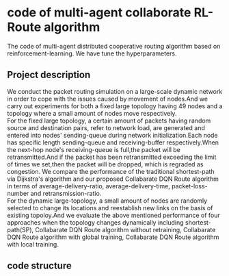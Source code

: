 # code of multi-agent collaborate RL-Route algorithm<br>
The code of multi-agent distributed cooperative routing algorithm based on reinforcement-learning.
We have tune the hyperparameters.<br>
## Project description
We conduct the packet routing simulation on a large-scale dynamic network in order to cope with the issues caused by movement of nodes.And we carry out experiments for both a fixed large topology having 49 nodes and a topology where a small amount of nodes move respectively.<br>
For the fixed large topology, a certain amount of packets having random source and destination pairs, refer to network load, are generated and entered into nodes' sending-queue during network initialization.Each node has specific length sending-queue and receiving-buffer respectively.When the next-hop node's receiving-queue is full,the packet will be retransmitted.And if the packet has been retransmitted exceeding the limit of times we set,then the packet will be dropped, which is regraded as congestion. We compare the performance of the traditional shortest-path via Dijkstra's algorithm and our proposed Collabarate DQN Route algorithm in terms of average-delivery-ratio, average-delivery-time, packet-loss-number and retransmission-ratio.<br>
For the dynamic large-topology, a small amount of nodes are randomly selected to change its locations and reestablish new links on the basis of existing topoloy.And we evaluate the above mentioned performance of four approaches when the topology changes dynamically including shortest-path(SP), Collabarate DQN Route algorithm without retraining, Collabarate DQN Route algorithm with global training, Collabarate DQN Route algorithm with local training.<br>
## code structure

